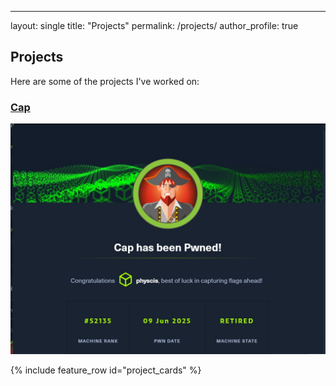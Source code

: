 ---
layout: single
title: "Projects"
permalink: /projects/
author_profile: true

## Projects
Here are some of the projects I've worked on:

### [Cap](/projects/cap/)

![CAP Preview](/assets/images/cap-pawned.png)



{% include feature_row id="project_cards" %}

